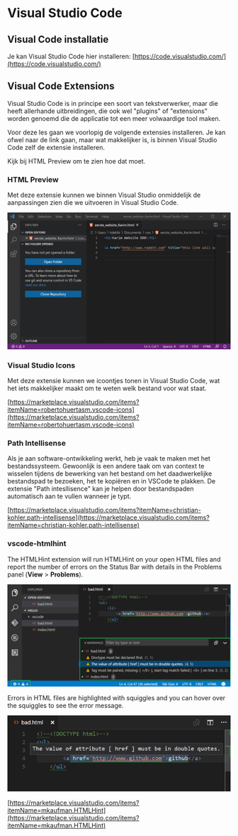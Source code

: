 # Visual Studio Code

## Visual Code installatie

Je kan Visual Studio Code hier installeren:
[https://code.visualstudio.com/](https://code.visualstudio.com/)

## Visual Code Extensions

Visual Studio Code is in principe een soort van tekstverwerker, maar die heeft allerhande uitbreidingen, die ook wel "plugins" of  "extensions" worden genoemd die de applicatie tot een meer volwaardige tool maken.

Voor deze les gaan we voorlopig de volgende extensies installeren. Je kan ofwel naar de link gaan, maar wat makkelijker is, is binnen Visual Studio Code zelf de extensie installeren.

Kijk bij HTML Preview om te zien hoe dat moet.

### HTML Preview

Met deze extensie kunnen we binnen Visual Studio onmiddelijk de aanpassingen zien die we uitvoeren in Visual Studio Code.

![install-html-preview-extension.gif](install-html-preview-extension.gif)

### Visual Studio Icons

Met deze extensie kunnen we icoontjes tonen in Visual Studio Code, wat het iets makkelijker maakt om te weten welk bestand voor wat staat.

[https://marketplace.visualstudio.com/items?itemName=robertohuertasm.vscode-icons](https://marketplace.visualstudio.com/items?itemName=robertohuertasm.vscode-icons)

### Path Intellisense

Als je aan software-ontwikkeling werkt, heb je vaak te maken met het bestandssysteem. Gewoonlijk is een andere taak om van context te wisselen tijdens de bewerking van het bestand om het daadwerkelijke bestandspad te bezoeken, het te kopiëren en in VSCode te plakken. De extensie "Path intesllisence" kan je helpen door bestandspaden automatisch aan te vullen wanneer je typt.

[https://marketplace.visualstudio.com/items?itemName=christian-kohler.path-intellisense](https://marketplace.visualstudio.com/items?itemName=christian-kohler.path-intellisense)

### vscode-htmlhint

The HTMLHint extension will run HTMLHint on your open HTML files and report the number of errors on the Status Bar with details in the Problems panel (**View** > **Problems**).

![status bar](https://raw.githubusercontent.com/Microsoft/vscode-htmlhint/master/htmlhint/images/status-bar.png)

Errors in HTML files are highlighted with squiggles and you can hover over the squiggles to see the error message.

![hover](https://raw.githubusercontent.com/Microsoft/vscode-htmlhint/master/htmlhint/images/hover.png)


[https://marketplace.visualstudio.com/items?itemName=mkaufman.HTMLHint](https://marketplace.visualstudio.com/items?itemName=mkaufman.HTMLHint)

